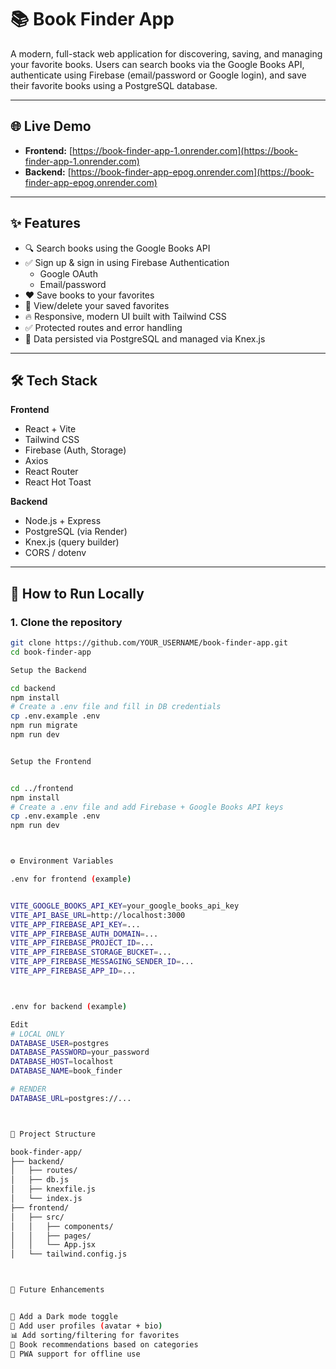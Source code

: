 # 📚 Book Finder App

A modern, full-stack web application for discovering, saving, and managing your favorite books. Users can search books via the Google Books API, authenticate using Firebase (email/password or Google login), and save their favorite books using a PostgreSQL database.

---

## 🌐 Live Demo

- **Frontend:** [https://book-finder-app-1.onrender.com](https://book-finder-app-1.onrender.com)
- **Backend:** [https://book-finder-app-epog.onrender.com](https://book-finder-app-epog.onrender.com)

---

## ✨ Features

- 🔍 Search books using the Google Books API
- ✅ Sign up & sign in using Firebase Authentication
  - Google OAuth
  - Email/password
- ❤️ Save books to your favorites
- 🔄 View/delete your saved favorites
- 🔥 Responsive, modern UI built with Tailwind CSS
- ✅ Protected routes and error handling
- 💾 Data persisted via PostgreSQL and managed via Knex.js

---

## 🛠️ Tech Stack

**Frontend**  
- React + Vite
- Tailwind CSS
- Firebase (Auth, Storage)
- Axios
- React Router
- React Hot Toast

**Backend**  
- Node.js + Express
- PostgreSQL (via Render)
- Knex.js (query builder)
- CORS / dotenv

---

## 🧪 How to Run Locally

### 1. Clone the repository

```bash
git clone https://github.com/YOUR_USERNAME/book-finder-app.git
cd book-finder-app

Setup the Backend

cd backend
npm install
# Create a .env file and fill in DB credentials
cp .env.example .env
npm run migrate
npm run dev


Setup the Frontend


cd ../frontend
npm install
# Create a .env file and add Firebase + Google Books API keys
cp .env.example .env
npm run dev



⚙️ Environment Variables

.env for frontend (example)


VITE_GOOGLE_BOOKS_API_KEY=your_google_books_api_key
VITE_API_BASE_URL=http://localhost:3000
VITE_APP_FIREBASE_API_KEY=...
VITE_APP_FIREBASE_AUTH_DOMAIN=...
VITE_APP_FIREBASE_PROJECT_ID=...
VITE_APP_FIREBASE_STORAGE_BUCKET=...
VITE_APP_FIREBASE_MESSAGING_SENDER_ID=...
VITE_APP_FIREBASE_APP_ID=...



.env for backend (example)

Edit
# LOCAL ONLY
DATABASE_USER=postgres
DATABASE_PASSWORD=your_password
DATABASE_HOST=localhost
DATABASE_NAME=book_finder

# RENDER
DATABASE_URL=postgres://...



📁 Project Structure

book-finder-app/
├── backend/
│   ├── routes/
│   ├── db.js
│   ├── knexfile.js
│   └── index.js
├── frontend/
│   ├── src/
│   │   ├── components/
│   │   ├── pages/
│   │   └── App.jsx
│   └── tailwind.config.js



🚀 Future Enhancements


🌙 Add a Dark mode toggle
📂 Add user profiles (avatar + bio)
📊 Add sorting/filtering for favorites
🧠 Book recommendations based on categories
📱 PWA support for offline use